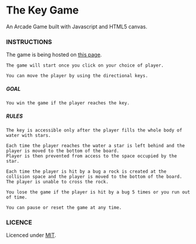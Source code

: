 # The Key Game

An Arcade Game built with Javascript and HTML5 canvas.

### INSTRUCTIONS

The game is being hosted on [this page](http://sunnyanna.github.io/frogger_game/).
```
The game will start once you click on your choice of player.

You can move the player by using the directional keys.
```
##### GOAL
```
You win the game if the player reaches the key.
```
##### RULES
```
The key is accessible only after the player fills the whole body of water with stars.

Each time the player reaches the water a star is left behind and the player is moved to the bottom of the board.
Player is then prevented from access to the space occupied by the star.

Each time the player is hit by a bug a rock is created at the collision space and the player is moved to the bottom of the board.
The player is unable to cross the rock.

You lose the game if the player is hit by a bug 5 times or you run out of time.

You can pause or reset the game at any time.
```
### LICENCE
Licenced under [MIT](https://opensource.org/licenses/MIT).
